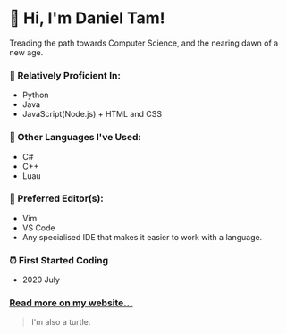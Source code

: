 # 👋 Hi, I'm Daniel Tam!
Treading the path towards Computer Science, and the nearing dawn of a new age.
### 🔢 Relatively Proficient In: 
* Python
* Java
* JavaScript(Node.js) + HTML and CSS
### 🔢 Other Languages I've Used: 
* C#
* C++
* Luau
### 📝 Preferred Editor(s): 
* Vim
* VS Code
* Any specialised IDE that makes it easier to work with a language. 
### ⏰ First Started Coding
* 2020 July
### [Read more on my website...](https://danieltam.com/)

> I'm also a turtle.
